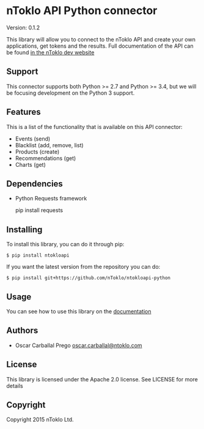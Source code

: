 # nToklo API Python connector

Version: 0.1.2

This library will allow you to connect to the nToklo API and create your own applications, get tokens and the results. Full documentation of the API can
be found [in the nToklo dev website](https://docs.ntoklo.com)

## Support

This connector supports both Python >= 2.7 and Python >= 3.4, but we will be focusing development on the Python 3 support.

## Features

This is a list of the functionality that is available on this API connector:

* Events (send)
* Blacklist (add, remove, list)
* Products (create)
* Recommendations (get)
* Charts (get)

## Dependencies

- Python Requests framework

    pip install requests

## Installing

To install this library, you can do it through pip:

    $ pip install ntokloapi

If you want the latest version from the repository you can do:

    $ pip install git+https://github.com/nToklo/ntokloapi-python

## Usage

You can see how to use this library on the [documentation](http://ntokloapi-python.readthedocs.org/en/latest/)

## Authors

- Oscar Carballal Prego <oscar.carballal@ntoklo.com>

## License

This library is licensed under the Apache 2.0 license. See LICENSE for more
details

## Copyright

Copyright 2015 nToklo Ltd.
